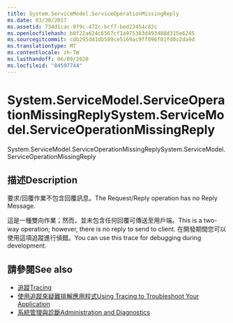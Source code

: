 ```yaml
---
title: System.ServiceModel.ServiceOperationMissingReply
ms.date: 03/30/2017
ms.assetid: 734d1cac-9f9c-472c-bcf7-bed23454c82c
ms.openlocfilehash: b8f22a624c6567cf1a975383d493488d315e6245
ms.sourcegitcommit: cdb295dd1db589ce5169ac9ff096f01fd0c2da9d
ms.translationtype: MT
ms.contentlocale: zh-TW
ms.lasthandoff: 06/09/2020
ms.locfileid: "84597744"
---
```

# <a name="systemservicemodelserviceoperationmissingreply"></a><span data-ttu-id="258b1-102">System.ServiceModel.ServiceOperationMissingReply</span><span class="sxs-lookup"><span data-stu-id="258b1-102">System.ServiceModel.ServiceOperationMissingReply</span></span>
<span data-ttu-id="258b1-103">System.ServiceModel.ServiceOperationMissingReply</span><span class="sxs-lookup"><span data-stu-id="258b1-103">System.ServiceModel.ServiceOperationMissingReply</span></span>  
  
## <a name="description"></a><span data-ttu-id="258b1-104">描述</span><span class="sxs-lookup"><span data-stu-id="258b1-104">Description</span></span>  
 <span data-ttu-id="258b1-105">要求/回覆作業不包含回覆訊息。</span><span class="sxs-lookup"><span data-stu-id="258b1-105">The Request/Reply operation has no Reply Message.</span></span>  
  
 <span data-ttu-id="258b1-106">這是一種雙向作業；然而，並未包含任何回覆可傳送至用戶端。</span><span class="sxs-lookup"><span data-stu-id="258b1-106">This is a two-way operation; however, there is no reply to send to client.</span></span> <span data-ttu-id="258b1-107">在開發期間您可以使用這項追蹤進行偵錯。</span><span class="sxs-lookup"><span data-stu-id="258b1-107">You can use this trace for debugging during development.</span></span>  
  
## <a name="see-also"></a><span data-ttu-id="258b1-108">請參閱</span><span class="sxs-lookup"><span data-stu-id="258b1-108">See also</span></span>

- [<span data-ttu-id="258b1-109">追蹤</span><span class="sxs-lookup"><span data-stu-id="258b1-109">Tracing</span></span>](index.md)
- [<span data-ttu-id="258b1-110">使用追蹤來疑難排解應用程式</span><span class="sxs-lookup"><span data-stu-id="258b1-110">Using Tracing to Troubleshoot Your Application</span></span>](using-tracing-to-troubleshoot-your-application.md)
- [<span data-ttu-id="258b1-111">系統管理與診斷</span><span class="sxs-lookup"><span data-stu-id="258b1-111">Administration and Diagnostics</span></span>](../index.md)
